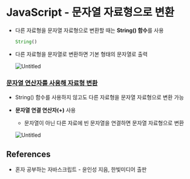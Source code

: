 # JavaScript - 문자열 자료형으로 변환

- 다른 자료형을 문자열 자료형으로 변환할 때는 **String() 함수**를 사용
    
    ```jsx
    String()
    ```
    
- 다른 자료형을 문자열로 변환하면 기본 형태의 문자열로 출력
    
    ![Untitled](/images/lang_javascript/JavaScript_문자열_자료형으로_변환/Untitled.png)
    

### <u>문자열 연산자를 사용해 자료형 변환</u>

- String() 함수를 사용하지 않고도 다른 자료형을 문자열 자료형으로 변환 가능
- **문자열 연결 연산자(+)** 사용
    - 문자열이 아닌 다른 자료에 빈 문자열을 연결하면 문자열 자료형으로 변환
    
    ![Untitled](/images/lang_javascript/JavaScript_문자열_자료형으로_변환/Untitled%201.png)
    

## References

- 혼자 공부하는 자바스크립트 - 윤인성 지음, 한빛미디어 출판